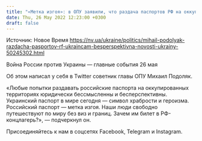 ```yaml
---
title: "«Метка изгоя»: в ОПУ заявили, что раздача паспортов РФ на оккупированных территориях бесперспективна"
date: Thu, 26 May 2022 12:23:00 +0300
draft: false
---
```

Источник: Новое Время https://nv.ua/ukraine/politics/mihail-podolyak-razdacha-pasportov-rf-ukraincam-besperspektivna-novosti-ukrainy-50245302.html


Война России против Украины — главные события 26 мая

Об этом написал у себя в Twitter советник главы ОПУ Михаил Подоляк.

«Любые попытки раздавать российские паспорта на оккупированных территориях юридически бессмысленны и бесперспективны. Украинский паспорт в мире сегодня — символ храбрости и героизма. Российский паспорт — метка изгоя. Наши люди свободно путешествуют по миру без виз и границ. Зачем им билет в РФ-концлагерь?», — подчеркнул он.

Присоединяйтесь к нам в соцсетях Facebook, Telegram и Instagram.
